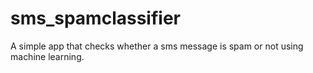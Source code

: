 # sms_spamclassifier
A simple app that checks whether a sms message is spam or not using machine learning.
